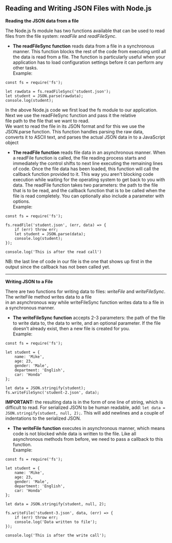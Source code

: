 ## Reading and Writing JSON Files with Node.js

**Reading the JSON data from a file**

The Node.js fs module has two functions available that can be used to read files from the file system: *readFile* and *readFileSync*.

* **The readFileSync function** reads data from a file in a synchronous manner. This function blocks the rest of the code from executing until all the data is read from a file. The function is particularly useful when your application has to load configuration settings before it can perform any other tasks.  
Example:  
```
const fs = require('fs');

let rawdata = fs.readFileSync('student.json');
let student = JSON.parse(rawdata);
console.log(student);
```
In the above Node.js code we first load the fs module to our application. Next we use the readFileSync function and pass it the relative  
file path to the file that we want to read.  
We want to read the file in its JSON format and for this we use the JSON.parse function. This function handles parsing the raw data,  
converts it to ASCII text, and parses the actual JSON data in to a JavaScript object

* **The readFile function** reads file data in an asynchronous manner. When a readFile function is called, the file reading process starts and immediately the control shifts to next line executing the remaining lines of code. Once the file data has been loaded, this function will call the callback function provided to it. This way you aren't blocking code execution while waiting for the operating system to get back to you with data. The readFile function takes two parameters: the path to the file that is to be read, and the callback function that is to be called when the file is read completely. You can optionally also include a parameter with options.  
Example:  
```
const fs = require('fs');

fs.readFile('student.json', (err, data) => {
    if (err) throw err;
    let student = JSON.parse(data);
    console.log(student);
});

console.log('This is after the read call')
```

NB: the last line of code in our file is the one that shows up first in the output since the callback has not been called yet.

--------------
**Writing JSON to a File**

There are two functions for writing data to files: *writeFile* and *writeFileSync*. The writeFile method writes data to a file  
in an asynchronous way while writeFileSync function writes data to a file in a synchronous manner.

* **The writeFileSync function** accepts 2-3 parameters: the path of the file to write data to, the data to write, and an optional parameter. If the file doesn't already exist, then a new file is created for you.  
Example:  
```
const fs = require('fs');

let student = { 
    name: 'Mike',
    age: 23, 
    gender: 'Male',
    department: 'English',
    car: 'Honda' 
};
 
let data = JSON.stringify(student);
fs.writeFileSync('student-2.json', data);
```
**IMPORTANT:** the resulting data is in the form of one line of string, which is difficult to read. For serialized JSON to be human readable, add: `let data = JSON.stringify(student, null, 2);`. This will add newlines and a couple of indentations to the serialized JSON.

* **The writeFile function** executes in asynchronous manner, which means code is not blocked while data is written to the file. Like all asynchronous methods from before, we need to pass a callback to this function.  
Example:
```
const fs = require('fs');

let student = { 
    name: 'Mike',
    age: 23, 
    gender: 'Male',
    department: 'English',
    car: 'Honda' 
};
 
let data = JSON.stringify(student, null, 2);

fs.writeFile('student-3.json', data, (err) => {
    if (err) throw err;
    console.log('Data written to file');
});

console.log('This is after the write call');
```

